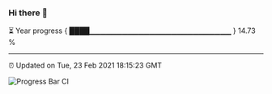 ### Hi there 👋

⏳ Year progress { ████▁▁▁▁▁▁▁▁▁▁▁▁▁▁▁▁▁▁▁▁▁▁▁▁▁▁ } 14.73 %

---

⏰ Updated on Tue, 23 Feb 2021 18:15:23 GMT

![Progress Bar CI](https://github.com/liununu/liununu/workflows/Progress%20Bar%20CI/badge.svg)
